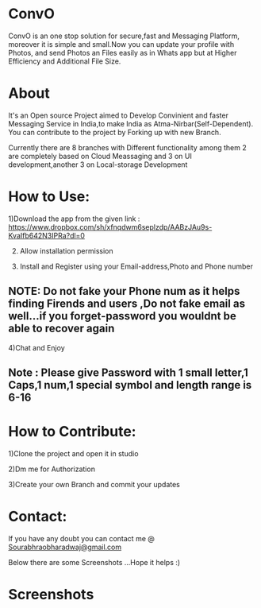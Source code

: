 # ConvO

 ConvO is an one stop solution for secure,fast and Messaging Platform, moreover it is simple and small.Now you can update your profile with Photos, and send Photos an Files easily as in Whats app but at Higher Efficiency and Additional File Size.

# About 

It's an Open source Project aimed to Develop Convinient and faster Messaging Service in India,to make India as Atma-Nirbar(Self-Dependent).
You can contribute to the project by Forking up with new Branch.

Currently there are 8 branches with Different functionality among them 2 are completely based on Cloud Meassaging and 3 on UI development,another 3 on Local-storage Development

# How to Use:

1)Download the app from the given link : https://www.dropbox.com/sh/xfnqdwm6seplzdp/AABzJAu9s-KvaIfb642N3IPRa?dl=0

2) Allow installation permission

3) Install and Register using your Email-address,Photo and Phone number

## NOTE: Do not fake your Phone num as it helps finding Firends and users ,Do not fake email as well...if you forget-password you wouldnt be able to recover again

4)Chat and Enjoy

## Note : Please give Password with 1 small letter,1 Caps,1 num,1 special symbol and length range is 6-16

# How to Contribute:
   1)Clone the project and open it in studio

   2)Dm me for Authorization

   3)Create your own Branch and commit your updates
	 
# Contact:
 If you have any doubt you can contact me @ Sourabhraobharadwaj@gmail.com

 Below there are some Screenshots ...Hope it helps :)

# Screenshots
